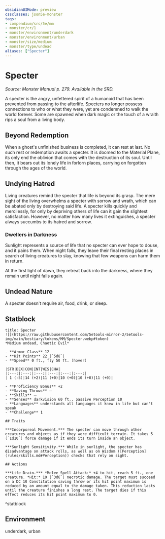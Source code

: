 ```yaml
---
obsidianUIMode: preview
cssclasses: json5e-monster
tags:
- compendium/src/5e/mm
- monster/cr/1
- monster/environment/underdark
- monster/environment/urban
- monster/size/medium
- monster/type/undead
aliases: ["Specter"]
---
```

# Specter
*Source: Monster Manual p. 279. Available in the SRD.*  

A specter is the angry, unfettered spirit of a humanoid that has been prevented from passing to the afterlife. Specters no longer possess connections to who or what they were, yet are condemned to walk the world forever. Some are spawned when dark magic or the touch of a wraith rips a soul from a living body.

## Beyond Redemption

When a ghost's unfinished business is completed, it can rest at last. No such rest or redemption awaits a specter. It is doomed to the Material Plane, its only end the oblivion that comes with the destruction of its soul. Until then, it bears out its lonely life in forlorn places, carrying on forgotten through the ages of the world.

## Undying Hatred

Living creatures remind the specter that life is beyond its grasp. The mere sight of the living overwhelms a specter with sorrow and wrath, which can be abated only by destroying said life. A specter kills quickly and mercilessly, for only by depriving others of life can it gain the slightest satisfaction. However, no matter how many lives it extinguishes, a specter always succumbs to its hatred and sorrow.

### Dwellers in Darkness

Sunlight represents a source of life that no specter can ever hope to douse, and it pains them. When night falls, they leave their final resting places in search of living creatures to slay, knowing that few weapons can harm them in return.

At the first light of dawn, they retreat back into the darkness, where they remain until night falls again.

## Undead Nature

A specter doesn't require air, food, drink, or sleep.

## Statblock

```ad-statblock
title: Specter
![](https://raw.githubusercontent.com/5etools-mirror-2/5etools-img/main/bestiary/tokens/MM/Specter.webp#token)
*Medium undead, Chaotic Evil*

- **Armor Class** 12 
- **Hit Points** 22 (`5d8`)
- **Speed** 0 ft., fly 50 ft. (hover)

|STR|DEX|CON|INT|WIS|CHA|
|:---:|:---:|:---:|:---:|:---:|:---:|
| 1 (-5)|14 (+2)|11 (+0)|10 (+0)|10 (+0)|11 (+0)|

- **Proficiency Bonus** +2
- **Saving Throws** ⏤
- **Skills** ⏤
- **Senses** darkvision 60 ft., passive Perception 10
- **Languages** understands all languages it knew in life but can't speak
- **Challenge** 1

## Traits

***Incorporeal Movement.*** The specter can move through other creatures and objects as if they were difficult terrain. It takes 5 (`1d10`) force damage if it ends its turn inside an object.

***Sunlight Sensitivity.*** While in sunlight, the specter has disadvantage on attack rolls, as well as on Wisdom ([Perception](rules/skills.md#Perception)) checks that rely on sight.

## Actions

***Life Drain.*** *Melee Spell Attack:* +4 to hit, reach 5 ft., one creature. *Hit:* 10 (`3d6`) necrotic damage. The target must succeed on a DC 10 Constitution saving throw or its hit point maximum is reduced by an amount equal to the damage taken. This reduction lasts until the creature finishes a long rest. The target dies if this effect reduces its hit point maximum to 0.
```
^statblock

## Environment

underdark, urban